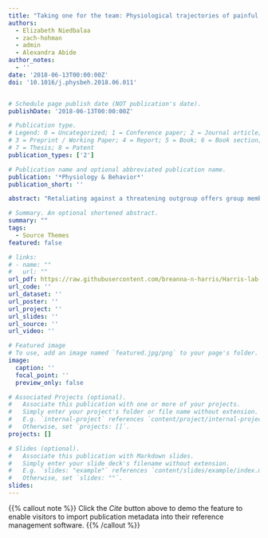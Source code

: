 ```yaml
---
title: "Taking one for the team: Physiological trajectories of painful intergroup retaliation"
authors:
  - Elizabeth Niedbalaa
  - zach-hohman
  - admin
  - Alexandra Abide
author_notes:
  - ''
date: '2018-06-13T00:00:00Z'
doi: '10.1016/j.physbeh.2018.06.011'


# Schedule page publish date (NOT publication's date).
publishDate: '2018-06-13T00:00:00Z'

# Publication type.
# Legend: 0 = Uncategorized; 1 = Conference paper; 2 = Journal article;
# 3 = Preprint / Working Paper; 4 = Report; 5 = Book; 6 = Book section;
# 7 = Thesis; 8 = Patent
publication_types: ['2']

# Publication name and optional abbreviated publication name.
publication: '*Physiology & Behavior*'
publication_short: ''

abstract: "Retaliating against a threatening outgroup offers group members specific rewards, such as restored group esteem, a reduction in anger, and a sense of gratification. Because retaliation is rewarding, group members may appraise an attack on the outgroup to be beneficial, even if it feels physically painful. We hypothesized that group members would be more willing to endure pain to retaliate against a threatening outgroup, and that appraising the painful retaliation as rewarding would down-regulate their physiological stress response to pain. Participants were manipulated to feel threatened by a rival group and then completed the cold-pressor. During the cold-pressor, participants either retaliated against the outgroup or not. Results showed that retaliation inhibited physiological responses to pain, alleviated intergroup anger, and felt less aversive. We propose that these responses are caused by a cognitive reappraisal of pain, where painful retaliation is expected to be rewarding instead of threatening."

# Summary. An optional shortened abstract.
summary: ""
tags:
  - Source Themes
featured: false

# links:
# - name: ""
#   url: ""
url_pdf: https://raw.githubusercontent.com/breanna-n-harris/Harris-lab-website/a2573c95e0e9c76ee92fd97a8954231202209cee/content/publication/Niedbala_etal_2018_taking_one_for_the_team/Niedbala_etal_2018_taking_one_for_the_team.pdf
url_code: ''
url_dataset: ''
url_poster: ''
url_project: ''
url_slides: ''
url_source: ''
url_video: ''

# Featured image
# To use, add an image named `featured.jpg/png` to your page's folder.
image:
  caption: ''
  focal_point: ''
  preview_only: false

# Associated Projects (optional).
#   Associate this publication with one or more of your projects.
#   Simply enter your project's folder or file name without extension.
#   E.g. `internal-project` references `content/project/internal-project/index.md`.
#   Otherwise, set `projects: []`.
projects: []

# Slides (optional).
#   Associate this publication with Markdown slides.
#   Simply enter your slide deck's filename without extension.
#   E.g. `slides: "example"` references `content/slides/example/index.md`.
#   Otherwise, set `slides: ""`.
slides:
---
```


{{% callout note %}}
Click the _Cite_ button above to demo the feature to enable visitors to import publication metadata into their reference management software.
{{% /callout %}}

